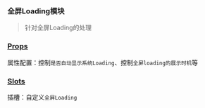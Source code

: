 ### 全屏Loading模块
> 针对全屏Loading的处理

### [Props](/api/props/loading.html)
属性配置：控制`是否自动显示系统Loading`、控制`全屏loading的展示时机`等
### [Slots](/api/slot/main.html#全屏loading-slot)
插槽：自定义`全屏Loading`
